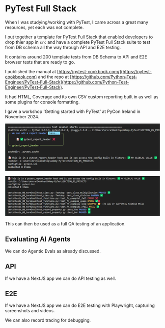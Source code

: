 # PyTest Full Stack

When I was studying/working with PyTest, I came across a great many resources, yet each was not complete.

I put together a template for PyTest Full Stack that enabled developers to drop thier app in `src` and have a complete PyTest Full Stack suite to test from DB schema all the way through API and E2E testing.

It contains around 200 template tests from DB Schema to API and E2E browser tests that are ready to go.

I published the manual at [https://pytest-cookbook.com/](https://pytest-cookbook.com) and the repo at [https://github.com/Python-Test-Engineer/PyTest-Full-Stack](https://github.com/Python-Test-Engineer/PyTest-Full-Stack).

It had HTML, Coverage and its own CSV custom reporting built in as well as some plugins for console formatting.

I gave a workshop 'Getting started with PyTest' at PyCon Ireland in November 2024.

![PyTest Full Stack](../images/pytest-cookbook-1.png)

![PyTest Full Stack](../images/pytest-cookbook-2.png)

This can then be used as a full QA testing of an application.

## Evaluating AI Agents

We can do Agentic Evals as already discussed.

## API

If we have a NextJS app we can do API testing as well.

## E2E

If we have a NextJS app we can do E2E testing with Playwright, capturing screenshots and videos. 

We can also record tracing for debugging.

<br>